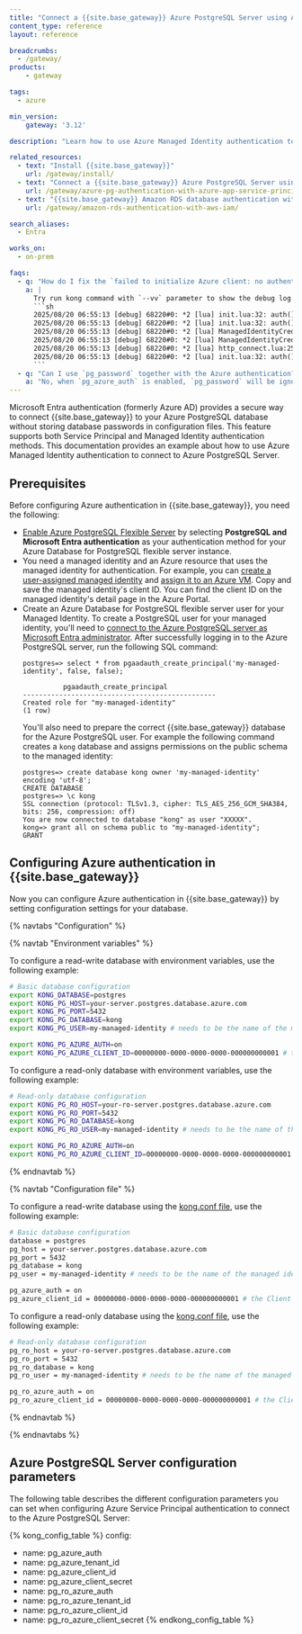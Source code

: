 ```yaml
---
title: "Connect a {{site.base_gateway}} Azure PostgreSQL Server using Azure Managed Identity"
content_type: reference
layout: reference

breadcrumbs:
  - /gateway/
products:
    - gateway

tags:
  - azure

min_version:
    gateway: '3.12'

description: "Learn how to use Azure Managed Identity authentication to connect to the Azure PostgreSQL Server that you use for {{site.base_gateway}}"

related_resources:
  - text: "Install {{site.base_gateway}}"
    url: /gateway/install/
  - text: "Connect a {{site.base_gateway}} Azure PostgreSQL Server using Azure Service Principal"
    url: /gateway/azure-pg-authentication-with-azure-app-service-principal/
  - text: "{{site.base_gateway}} Amazon RDS database authentication with AWS IAM"
    url: /gateway/amazon-rds-authentication-with-aws-iam/

search_aliases:
  - Entra

works_on:
  - on-prem

faqs:
  - q: "How do I fix the `failed to initialize Azure client: no authentication mechanism worked for azure` error?"
    a: |
      Try run kong command with `--vv` parameter to show the debug log. You'll see the reason why the Azure authentication failed, for example the following log shows an error when authenticating with Managed Identity:
      ```sh
      2025/08/20 06:55:13 [debug] 68220#0: *2 [lua] init.lua:32: auth(): could not authenticate to azure with ClientCredentials class, error: Couldn't find AZURE_CLIENT_SECRET env variable
      2025/08/20 06:55:13 [debug] 68220#0: *2 [lua] init.lua:32: auth(): could not authenticate to azure with WorkloadIdentityCredentials class, error: Couldn't find AZURE_FEDERATED_TOKEN_FILE env variable
      2025/08/20 06:55:13 [debug] 68220#0: *2 [lua] ManagedIdentityCredentials.lua:217: configureIMDSCredentialRequest(): use managed identity in IMDS
      2025/08/20 06:55:13 [debug] 68220#0: *2 [lua] ManagedIdentityCredentials.lua:150: try to use managed identity client_id XXXXXXXX
      2025/08/20 06:55:13 [debug] 68220#0: *2 [lua] http_connect.lua:253: connect(): poolname: http:169.254.169.254:80:nil::nil:::
      2025/08/20 06:55:13 [debug] 68220#0: *2 [lua] init.lua:32: auth(): could not authenticate to azure with ManagedIdentityCredentials class, error: managed identity credentials request failed, status: 400, body: {"error":"invalid_request","error_description":"Identity not found"}
      ```
  - q: "Can I use `pg_password` together with the Azure authentication?"
    a: "No, when `pg_azure_auth` is enabled, `pg_password` will be ignored."
---
```


Microsoft Entra authentication (formerly Azure AD) provides a secure way to connect {{site.base_gateway}} to your Azure PostgreSQL database without storing database passwords in configuration files. This feature supports both Service Principal and Managed Identity authentication methods. This documentation provides an example about how to use Azure Managed Identity authentication to connect to Azure PostgreSQL Server.

## Prerequisites

Before configuring Azure authentication in {{site.base_gateway}}, you need the following:

* [Enable Azure PostgreSQL Flexible Server](https://learn.microsoft.com/azure/postgresql/flexible-server/security-entra-configure) by selecting **PostgreSQL and Microsoft Entra authentication** as your authentication method for your Azure Database for PostgreSQL flexible server instance.
* You need a managed identity and an Azure resource that uses the managed identity for authentication. For example, you can [create a user-assigned managed identity](https://learn.microsoft.com/entra/identity/managed-identities-azure-resources/how-manage-user-assigned-managed-identities?pivots=identity-mi-methods-azp#create-a-user-assigned-managed-identity) and [assign it to an Azure VM](https://learn.microsoft.com/entra/identity/managed-identities-azure-resources/how-to-configure-managed-identities?pivots=qs-configure-portal-windows-vm#assign-a-user-assigned-managed-identity-to-an-existing-vm). Copy and save the managed identity's client ID. You can find the client ID on the managed identity's detail page in the Azure Portal.
* Create an Azure Database for PostgreSQL flexible server user for your Managed Identity. To create a PostgreSQL user for your managed identity, you'll need to [connect to the Azure PostgreSQL server as Microsoft Entra administrator](https://learn.microsoft.com/en-us/azure/postgresql/flexible-server/how-to-configure-sign-in-azure-ad-authentication#authenticate-with-microsoft-entra-id). After successfully logging in to the Azure PostgreSQL server, run the following SQL command:
  ```
  postgres=> select * from pgaadauth_create_principal('my-managed-identity', false, false);

            pgaadauth_create_principal
  ------------------------------------------------
  Created role for "my-managed-identity"
  (1 row)
  ```
  You'll also need to prepare the correct {{site.base_gateway}} database for the Azure PostgreSQL user. For example the following command creates a `kong` database and assigns permissions on the public schema to the managed identity:
  ```
  postgres=> create database kong owner 'my-managed-identity' encoding 'utf-8';
  CREATE DATABASE
  postgres=> \c kong
  SSL connection (protocol: TLSv1.3, cipher: TLS_AES_256_GCM_SHA384, bits: 256, compression: off)
  You are now connected to database "kong" as user "XXXXX".
  kong=> grant all on schema public to "my-managed-identity";
  GRANT
  ```

## Configuring Azure authentication in {{site.base_gateway}}

Now you can configure Azure authentication in {{site.base_gateway}} by setting configuration settings for your database.

{% navtabs "Configuration" %}

{% navtab "Environment variables" %}

To configure a read-write database with environment variables, use the following example: 

```bash
# Basic database configuration
export KONG_DATABASE=postgres
export KONG_PG_HOST=your-server.postgres.database.azure.com
export KONG_PG_PORT=5432
export KONG_PG_DATABASE=kong
export KONG_PG_USER=my-managed-identity # needs to be the name of the managed identity

export KONG_PG_AZURE_AUTH=on
export KONG_PG_AZURE_CLIENT_ID=00000000-0000-0000-0000-000000000001 # the Client ID of the user assigned managed identity
```

To configure a read-only database with environment variables, use the following example: 

```bash
# Read-only database configuration
export KONG_PG_RO_HOST=your-ro-server.postgres.database.azure.com
export KONG_PG_RO_PORT=5432
export KONG_PG_RO_DATABASE=kong
export KONG_PG_RO_USER=my-managed-identity # needs to be the name of the managed identity

export KONG_PG_RO_AZURE_AUTH=on
export KONG_PG_RO_AZURE_CLIENT_ID=00000000-0000-0000-0000-000000000001 # the Client ID of the user assigned managed identity
```

{% endnavtab %}

{% navtab "Configuration file" %}

To configure a read-write database using the [kong.conf file](/gateway/manage-kong-conf/), use the following example: 

```bash
# Basic database configuration
database = postgres
pg_host = your-server.postgres.database.azure.com
pg_port = 5432
pg_database = kong
pg_user = my-managed-identity # needs to be the name of the managed identity

pg_azure_auth = on
pg_azure_client_id = 00000000-0000-0000-0000-000000000001 # the Client ID of the user assigned managed identity
```

To configure a read-only database using the [kong.conf file](/gateway/manage-kong-conf/), use the following example:

```bash
# Read-only database configuration
pg_ro_host = your-ro-server.postgres.database.azure.com
pg_ro_port = 5432
pg_ro_database = kong
pg_ro_user = my-managed-identity # needs to be the name of the managed identity

pg_ro_azure_auth = on
pg_ro_azure_client_id = 00000000-0000-0000-0000-000000000001 # the Client ID of the user assigned managed identity
```

{% endnavtab %}

{% endnavtabs %}

## Azure PostgreSQL Server configuration parameters

The following table describes the different configuration parameters you can set when configuring Azure Service Principal authentication to connect to the Azure PostgreSQL Server:

<!--vale off-->
{% kong_config_table %}
config:
  - name: pg_azure_auth
  - name: pg_azure_tenant_id
  - name: pg_azure_client_id
  - name: pg_azure_client_secret
  - name: pg_ro_azure_auth
  - name: pg_ro_azure_tenant_id
  - name: pg_ro_azure_client_id
  - name: pg_ro_azure_client_secret
{% endkong_config_table %}
<!--vale on-->


